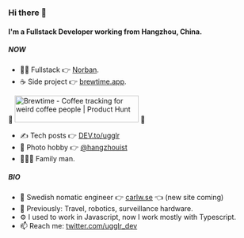 ### Hi there 👋

#### I'm a Fullstack Developer working from Hangzhou, China.

##### NOW

- 🧑‍💻 Fullstack 👉 [Norban](https://norban.se).
- ☕️ Side project 👉 [brewtime.app](https://brewtime.app). 


🚀 <a href="https://www.producthunt.com/posts/brewtime-78afdc21-055c-4619-88e7-391aef2716ff?utm_source=badge-featured&utm_medium=badge&utm_souce=badge-brewtime&#0045;78afdc21&#0045;055c&#0045;4619&#0045;88e7&#0045;391aef2716ff" target="_blank"><img src="https://api.producthunt.com/widgets/embed-image/v1/featured.svg?post_id=346417&theme=light" alt="Brewtime - Coffee&#0032;tracking&#0032;for&#0032;weird&#0032;coffee&#0032;people | Product Hunt" style="width: 250px; height: 54px;" width="250" height="54" /></a> 🚀


- ✍️ Tech posts 👉 [DEV.to/ugglr](https://dev.to/ugglr)
- 📸 Photo hobby 👉 [@hangzhouist](https://www.instagram.com/hangzhouist/) 
- 👨‍👩‍👦 Family man.

##### BIO

- 🏢 Swedish nomatic engineer 👉 [carlw.se](https://www.carlw.se) 👈 (new site coming)
- 👔 Previously: Travel, robotics, surveillance hardware. 
- ⚙️ I used to work in Javascript, now I work mostly with Typescript.
- 📫 Reach me: [twitter.com/ugglr_dev](https://twitter.com/ugglr_dev)
